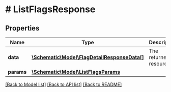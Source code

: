 # # ListFlagsResponse

## Properties

Name | Type | Description | Notes
------------ | ------------- | ------------- | -------------
**data** | [**\Schematic\Model\FlagDetailResponseData[]**](FlagDetailResponseData.md) | The returned resources |
**params** | [**\Schematic\Model\ListFlagsParams**](ListFlagsParams.md) |  |

[[Back to Model list]](../../README.md#models) [[Back to API list]](../../README.md#endpoints) [[Back to README]](../../README.md)
